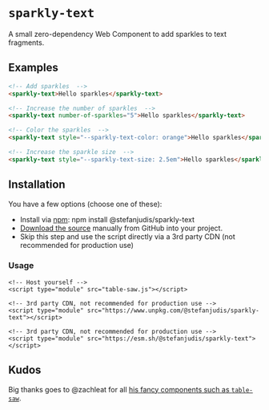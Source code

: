 # `sparkly-text`

A small zero-dependency Web Component to add sparkles to text fragments.

## Examples

```html
<!-- Add sparkles  -->
<sparkly-text>Hello sparkles</sparkly-text>

<!-- Increase the number of sparkles  -->
<sparkly-text number-of-sparkles="5">Hello sparkles</sparkly-text>

<!-- Color the sparkles  -->
<sparkly-text style="--sparkly-text-color: orange">Hello sparkles</sparkly-text>

<!-- Increase the sparkle size  -->
<sparkly-text style="--sparkly-text-size: 2.5em">Hello sparkles</sparkly-text>
```

## Installation

You have a few options (choose one of these):

- Install via [npm](https://www.npmjs.com/package/@stefanjudis/sparkly-text): npm install @stefanjudis/sparkly-text
- [Download the source](https://github.com/stefanjudis/sparkly-text/blob/main/sparkly-text.js) manually from GitHub into your project.
- Skip this step and use the script directly via a 3rd party CDN (not recommended for production use)

### Usage

```
<!-- Host yourself -->
<script type="module" src="table-saw.js"></script>
```

```
<!-- 3rd party CDN, not recommended for production use -->
<script type="module" src="https://www.unpkg.com/@stefanjudis/sparkly-text"></script>
```

```
<!-- 3rd party CDN, not recommended for production use -->
<script type="module" src="https://esm.sh/@stefanjudis/sparkly-text"></script>
```

## Kudos

Big thanks goes to @zachleat for all [his fancy components such as `table-saw`](https://github.com/zachleat/table-saw).
